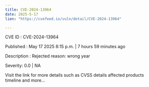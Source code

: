 ```yaml
---
title: CVE-2024-13964
date: 2025-5-17
lien: "https://cvefeed.io/vuln/detail/CVE-2024-13964"

---
```


CVE ID : CVE-2024-13964

Published :  May 17
2025
8:15 p.m. | 7 hours
59 minutes ago

Description : Rejected reason: wrong year

Severity: 0.0 | NA

Visit the link for more details
such as CVSS details
affected products
timeline
and more...

